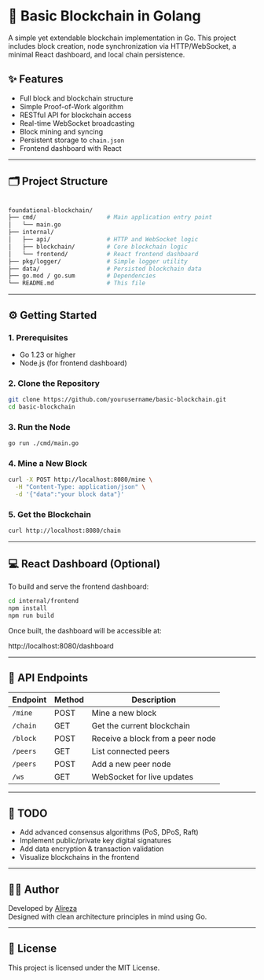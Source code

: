 # 🧱 Basic Blockchain in Golang

A simple yet extendable blockchain implementation in Go. This project includes block creation, node synchronization via HTTP/WebSocket, a minimal React dashboard, and local chain persistence.

## ✨ Features

- Full block and blockchain structure
- Simple Proof-of-Work algorithm
- RESTful API for blockchain access
- Real-time WebSocket broadcasting
- Block mining and syncing
- Persistent storage to `chain.json`
- Frontend dashboard with React

---

## 🗂 Project Structure

```sh

foundational-blockchain/
├── cmd/                    # Main application entry point
│   └── main.go
├── internal/
│   ├── api/                # HTTP and WebSocket logic
│   ├── blockchain/         # Core blockchain logic
│   └── frontend/           # React frontend dashboard
├── pkg/logger/             # Simple logger utility
├── data/                   # Persisted blockchain data
├── go.mod / go.sum         # Dependencies
└── README.md               # This file

```

---

## ⚙️ Getting Started

### 1. Prerequisites

- Go 1.23 or higher  
- Node.js (for frontend dashboard)

### 2. Clone the Repository

```bash
git clone https://github.com/yourusername/basic-blockchain.git
cd basic-blockchain
```

### 3. Run the Node

```bash
go run ./cmd/main.go
```

### 4. Mine a New Block

```bash
curl -X POST http://localhost:8080/mine \
  -H "Content-Type: application/json" \
  -d '{"data":"your block data"}'
```

### 5. Get the Blockchain

```bash
curl http://localhost:8080/chain
```

---

## 💻 React Dashboard (Optional)

To build and serve the frontend dashboard:

```bash
cd internal/frontend
npm install
npm run build
```

Once built, the dashboard will be accessible at:

http://localhost:8080/dashboard

---

## 🔗 API Endpoints

| Endpoint     | Method | Description                           |
|--------------|--------|---------------------------------------|
| `/mine`      | POST   | Mine a new block                      |
| `/chain`     | GET    | Get the current blockchain            |
| `/block`     | POST   | Receive a block from a peer node      |
| `/peers`     | GET    | List connected peers                  |
| `/peers`     | POST   | Add a new peer node                   |
| `/ws`        | GET    | WebSocket for live updates            |

---

## 🔧 TODO

- Add advanced consensus algorithms (PoS, DPoS, Raft)  
- Implement public/private key digital signatures  
- Add data encryption & transaction validation  
- Visualize blockchains in the frontend  

---

## 👨‍💻 Author

Developed by [Alireza](https://github.com/astrica1)  
Designed with clean architecture principles in mind using Go.

---

## 🪪 License

This project is licensed under the MIT License.
